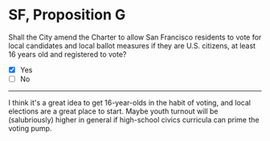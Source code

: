 # SF, Proposition G

Shall the City amend the Charter to allow San Francisco residents to vote for local candidates and local ballot measures if they are U.S. citizens, at least 16 years old and registered to vote?

- [x] Yes
- [ ] No

---

I think it's a great idea to get 16-year-olds in the habit of voting, and local elections are a great place to start.
Maybe youth turnout will be (salubriously) higher in general if high-school civics curricula can prime the voting pump.

